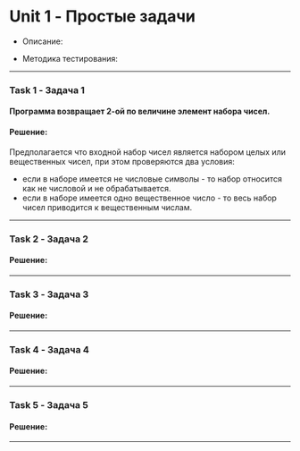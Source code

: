 # Unit 1 - Простые задачи

- Описание:

- Методика тестирования:

___

### Task 1 - Задача 1
#### Программа возвращает 2-ой по величине элемент набора чисел.
#### Решение:

Предполагается что входной набор чисел является набором целых или вещественных чисел, при этом проверяются два условия:
- если в наборе имеется не числовые символы - то набор относится как не числовой и не обрабатывается.
- если в наборе имеется одно вещественное число - то весь набор чисел приводится к вещественным числам.

___

### Task 2 - Задача 2
#### 
#### Решение:
___


### Task 3 - Задача 3
#### 
#### Решение:
___


### Task 4 - Задача 4
####
#### Решение:
___


### Task 5 - Задача 5
#### 
#### Решение:

___
